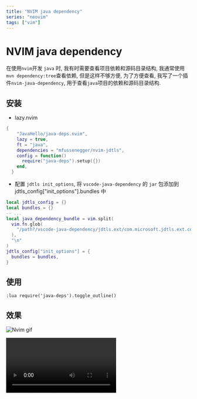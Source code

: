 ```yaml
---
title: "NVIM java dependency"
series: "neovim"
tags: ["vim"]
---
```


# NVIM java dependency

在使用`nvim`开发 `java` 时, 我有时需要查看项目依赖和源码目录结构, 我通常使用`mvn dependency:tree`查看依赖, 但是这样不够方便,
为了方便查看, 我写了一个插件`nvim-java-dependency`, 用于查看`java`项目的依赖和源码目录结构.

## 安装

- lazy.nvim

```lua
{
    "JavaHello/java-deps.nvim",
    lazy = true,
    ft = "java",
    dependencies = "mfussenegger/nvim-jdtls",
    config = function()
      require("java-deps").setup({})
    end,
  }

```

- 配置 `jdtls init_options`, 将 `vscode-java-dependency` 的 `jar` 包添加到 jdtls_config["init_options"].bundles 中

```lua
local jdtls_config = {}
local bundles = {}
-- ...
local java_dependency_bundle = vim.split(
  vim.fn.glob(
    "/path?/vscode-java-dependency/jdtls.ext/com.microsoft.jdtls.ext.core/target/com.microsoft.jdtls.ext.core-*.jar"
  ),
  "\n"
)
jdtls_config["init_options"] = {
  bundles = bundles,
}
```

## 使用

```vim
:lua require('java-deps').toggle_outline()
```

## 效果

![Nvim gif](/nvim/nvim-java-deps.gif)

<video controls>
  <source src="/nvim/nvim-java-deps.mp4" type="video/mp4">
</video>
